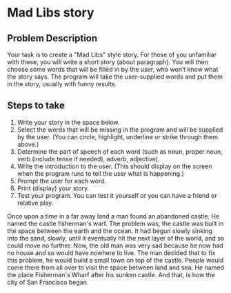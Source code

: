 # Mad Libs story

## Problem Description
Your task is to create a "Mad Libs" style story. For those of you unfamiliar with these, you will write a short story (about paragraph). You will then choose some words that will be filled in by the user, who won’t know what the story says. The program will take the user-supplied words and put them in the story, usually with funny results. 

## Steps to take
1) Write your story in the space below.
2) Select the words that will be missing in the program and will be supplied by the user. (You can circle, highlight, underline or strike through them above.)
3) Determine the part of speech of each word (such as noun, proper noun, verb (include tense if needed), adverb, adjective).
4) Write the introduction to the user. (This should display on the screen when the program runs to tell the user what is happening.)
5) Prompt the user for each word.
6) Print (display) your story.
7) Test your program. You can test it yourself or you can have a friend or relative play.




Once upon a time in a far away land a man found an abandoned castle. He named the castle fisherman's warf. The problem was, the castle was built in the space between the earth and the ocean. It had begun slowly sinking into the sand, slowly, until it eventually hit the next layer of the world, and so could move no further. Now, the old man was very sad because he now had no house and so would have nowhere to live. The man decided that to fix this problem, he would build a small town on top of the castle. People would come there from all over to visit the space between land and sea. He named the place Fisherman's Wharf after his sunken castle. And that, is how the city of San Francisco began. 